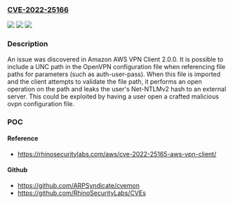 ### [CVE-2022-25166](https://cve.mitre.org/cgi-bin/cvename.cgi?name=CVE-2022-25166)
![](https://img.shields.io/static/v1?label=Product&message=n%2Fa&color=blue)
![](https://img.shields.io/static/v1?label=Version&message=n%2Fa&color=blue)
![](https://img.shields.io/static/v1?label=Vulnerability&message=n%2Fa&color=brighgreen)

### Description

An issue was discovered in Amazon AWS VPN Client 2.0.0. It is possible to include a UNC path in the OpenVPN configuration file when referencing file paths for parameters (such as auth-user-pass). When this file is imported and the client attempts to validate the file path, it performs an open operation on the path and leaks the user's Net-NTLMv2 hash to an external server. This could be exploited by having a user open a crafted malicious ovpn configuration file.

### POC

#### Reference
- https://rhinosecuritylabs.com/aws/cve-2022-25165-aws-vpn-client/

#### Github
- https://github.com/ARPSyndicate/cvemon
- https://github.com/RhinoSecurityLabs/CVEs

